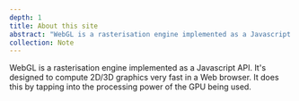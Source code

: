 ```yaml
---
depth: 1
title: About this site
abstract: "WebGL is a rasterisation engine implemented as a Javascript API. It's designed to compute 2D/3D graphics very fast in a Web browser. It does this by tapping into the processing power of the GPU being used."
collection: Note
---
```

WebGL is a rasterisation engine implemented as a Javascript API. It's designed to compute 2D/3D graphics very fast in a Web browser. It does this by tapping into the processing power of the GPU being used.
